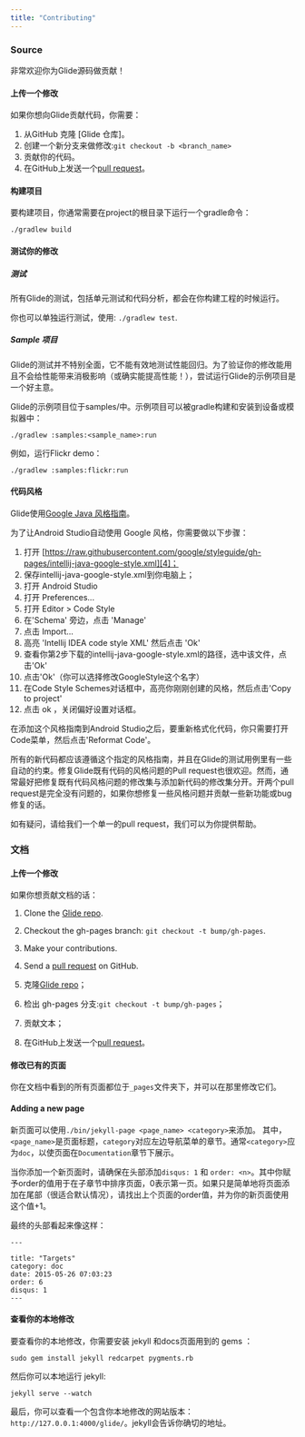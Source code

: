 ```yaml
---
title: "Contributing"
---
```


### Source

非常欢迎你为Glide源码做贡献！

#### 上传一个修改

如果你想向Glide贡献代码，你需要：

1. 从GitHub 克隆 [Glide 仓库]。
2. 创建一个新分支来做修改:``git checkout -b <branch_name>``
3. 贡献你的代码。
4. 在GitHub上发送一个[pull request][2]。

#### 构建项目

要构建项目，你通常需要在project的根目录下运行一个gradle命令：

``./gradlew build``


#### 测试你的修改

##### 测试

所有Glide的测试，包括单元测试和代码分析，都会在你构建工程的时候运行。

你也可以单独运行测试，使用: ``./gradlew test``.

##### Sample 项目
Glide的测试并不特别全面，它不能有效地测试性能回归。为了验证你的修改能用且不会给性能带来消极影响（或确实能提高性能！），尝试运行Glide的示例项目是一个好主意。

Glide的示例项目位于samples/中。示例项目可以被gradle构建和安装到设备或模拟器中：

``./gradlew :samples:<sample_name>:run``

例如，运行Flickr demo：

``./gradlew :samples:flickr:run``

#### 代码风格

Glide使用[Google Java 风格指南][3]。

为了让Android Studio自动使用 Google 风格，你需要做以下步骤：

1. 打开 [https://raw.githubusercontent.com/google/styleguide/gh-pages/intellij-java-google-style.xml][4]；
3. 保存intellij-java-google-style.xml到你电脑上；
3. 打开 Android Studio
4. 打开 Preferences...
5. 打开 Editor > Code Style
6. 在'Schema' 旁边，点击 'Manage'
7. 点击 Import...
8. 高亮 'Intellij IDEA code style XML' 然后点击 'Ok'
9. 查看你第2步下载的intellij-java-google-style.xml的路径，选中该文件，点击'Ok'
10. 点击'Ok'（你可以选择修改GoogleStyle这个名字）
11. 在Code Style Schemes对话框中，高亮你刚刚创建的风格，然后点击'Copy to project'
12. 点击 ok ，关闭偏好设置对话框。

在添加这个风格指南到Android Studio之后，要重新格式化代码，你只需要打开Code菜单，然后点击'Reformat Code'。

所有的新代码都应该遵循这个指定的风格指南，并且在Glide的测试用例里有一些自动的约束。修复Glide既有代码的风格问题的Pull request也很欢迎。然而，通常最好把修复既有代码风格问题的修改集与添加新代码的修改集分开。开两个pull request是完全没有问题的，如果你想修复一些风格问题并贡献一些新功能或bug修复的话。

如有疑问，请给我们一个单一的pull request，我们可以为你提供帮助。

### 文档

#### 上传一个修改

如果你想贡献文档的话：

1. Clone the [Glide repo][1].
2. Checkout the gh-pages branch: ``git checkout -t bump/gh-pages``.
3. Make your contributions.
4. Send a [pull request][2] on GitHub.

1. 克隆[Glide repo][1]；
2. 检出 gh-pages 分支:``git checkout -t bump/gh-pages``；
3. 贡献文本；
4. 在GitHub上发送一个[pull request][2]。


#### 修改已有的页面

你在文档中看到的所有页面都位于``_pages``文件夹下，并可以在那里修改它们。

#### Adding a new page
新页面可以使用``./bin/jekyll-page <page_name> <category>``来添加。 其中，``<page_name>``是页面标题，``category``对应左边导航菜单的章节。通常``<category>``应为``doc``，以使页面在``Documentation``章节下展示。

当你添加一个新页面时，请确保在头部添加``disqus: 1`` 和 ``order: <n>``。其中你赋予order的值用于在子章节中排序页面，0表示第一页。如果只是简单地将页面添加在尾部（很适合默认情况），请找出上个页面的order值，并为你的新页面使用这个值+1。

最终的头部看起来像这样：
```
---

title: "Targets"
category: doc
date: 2015-05-26 07:03:23
order: 6
disqus: 1
---
```

#### 查看你的本地修改

要查看你的本地修改，你需要安装 jekyll 和docs页面用到的 gems ：

``sudo gem install jekyll redcarpet pygments.rb``

然后你可以本地运行 jekyll:

``jekyll serve --watch``

最后，你可以查看一个包含你本地修改的网站版本：``http://127.0.0.1:4000/glide/``。jekyll会告诉你确切的地址。

[1]: https://github.com/bumptech/glide
[2]: https://help.github.com/articles/creating-a-pull-request/
[3]: https://google.github.io/styleguide/javaguide.html
[4]: https://raw.githubusercontent.com/google/styleguide/gh-pages/intellij-java-google-style.xml